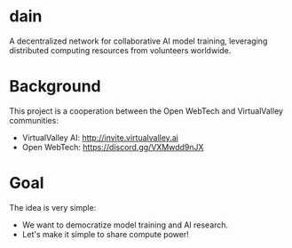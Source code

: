 # dain
A decentralized network for collaborative AI model training, leveraging distributed computing resources from volunteers worldwide.

# Background
This project is a cooperation between the Open WebTech and VirtualValley communities:
 - VirtualValley AI: http://invite.virtualvalley.ai
 - Open WebTech: https://discord.gg/VXMwdd9nJX

# Goal
The idea is very simple: 
 - We want to democratize model training and AI research.
 - Let's make it simple to share compute power!

